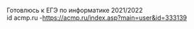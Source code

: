 Готовлюсь к ЕГЭ по информатике 2021/2022                                                                                                                                            
id acmp.ru -https://acmp.ru/index.asp?main=user&id=333139
